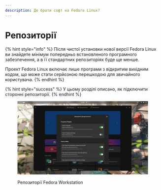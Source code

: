 ```yaml
---
description: Де брати софт на Fedora Linux?
---
```


# Репозиторії

{% hint style="info" %}
Після чистої установки нової версії Fedora Linux ви знайдете мінімум попередньо встановленого програмного забезпечення, а в її стандартних репозиторіях буде ще менше.

Проект Fedora Linux включає лише програми з відкритим вихідним кодом, що може стати серйозною перешкодою для звичайного користувача.
{% endhint %}

{% hint style="success" %}
У цьому розділі описано, як підключити сторонні репозиторії.
{% endhint %}

<figure><img src="../.gitbook/assets/image (1).png" alt=""><figcaption><p>Репозиторії Fedora Workstation</p></figcaption></figure>
